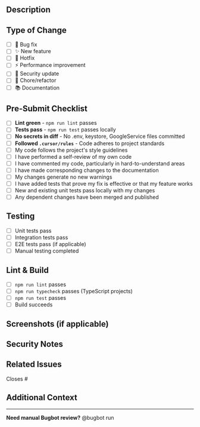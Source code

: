 ## Description
<!-- Describe your changes in detail. What problem does this solve? What functionality does it add? -->

## Type of Change
<!-- Check all that apply -->
- [ ] 🐛 Bug fix
- [ ] ✨ New feature
- [ ] 🔧 Hotfix
- [ ] ⚡ Performance improvement
- [ ] 🔐 Security update
- [ ] 🧹 Chore/refactor
- [ ] 📚 Documentation

## Pre-Submit Checklist
<!-- Check all that apply - required before submission -->
- [ ] **Lint green** - `npm run lint` passes
- [ ] **Tests pass** - `npm run test` passes locally
- [ ] **No secrets in diff** - No .env, keystore, GoogleService files committed
- [ ] **Followed `.cursor/rules`** - Code adheres to project standards
- [ ] My code follows the project's style guidelines
- [ ] I have performed a self-review of my own code
- [ ] I have commented my code, particularly in hard-to-understand areas
- [ ] I have made corresponding changes to the documentation
- [ ] My changes generate no new warnings
- [ ] I have added tests that prove my fix is effective or that my feature works
- [ ] New and existing unit tests pass locally with my changes
- [ ] Any dependent changes have been merged and published

## Testing
<!-- Describe the tests you ran and their results -->
- [ ] Unit tests pass
- [ ] Integration tests pass
- [ ] E2E tests pass (if applicable)
- [ ] Manual testing completed

## Lint & Build
- [ ] `npm run lint` passes
- [ ] `npm run typecheck` passes (TypeScript projects)
- [ ] `npm run test` passes
- [ ] Build succeeds

## Screenshots (if applicable)
<!-- Add screenshots for UI changes -->

## Security Notes
<!-- List any security considerations or breaking changes -->

## Related Issues
<!-- Link to related issues using #issue-number -->
Closes #

## Additional Context
<!-- Add any other context or screenshots about the PR here -->

---

**Need manual Bugbot review?** @bugbot run

